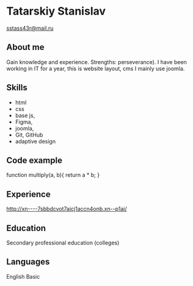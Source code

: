 # Tatarskiy Stanislav
sstass43r@mail.ru

## About me
Gain knowledge and experience. Strengths: perseverance). I have been working in IT for a year, this is website layout, cms I mainly use joomla. 

## Skills
* html 
* css 
* base js,
* Figma, 
* joomla,
* Git, GitHub
* adaptive design

## Code example
function multiply(a, b){
 return a * b;
}

## Experience
http://xn----7sbbdcvot7aicj1accn4onb.xn--p1ai/

## Education
Secondary professional education (colleges)

## Languages
English Basic
